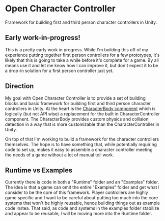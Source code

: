 # Open Character Controller

Framework for building first and third person character controllers in Unity.


## Early work-in-progress!

This is a pretty early work in progress. While I'm building this off of my experience putting together first person controllers for a few prototypes, it's likely that this is going to take a while before it's complete for a game. By all means use it and let me know how I can improve it, but don't expect it to be a drop-in solution for a first person controller just yet.


## Direction

My goal with Open Character Controller is to provide a set of building blocks and basic framework for building first and third person character controllers in Unity. At the heart is the [CharacterBody component](Assets/Open%20Character%20Controller/Runtime/CharacterBody.cs) which is logically (but not API wise) a replacement for the built in CharacterController component. The CharacterBody provides custom physics and collision detection in a way that is more customizable than the CharacterController in Unity.

On top of that I'm working to build a framework for the character controllers themselves. The hope is to have something that, while potentially requiring code to set up, makes it easy to assemble a character controller meeting the needs of a game without a lot of manual toil work.


## Runtime vs Examples

Currently there is code in both a "Runtime" folder and an "Examples" folder. The idea is that a game can omit the entire "Examples" folder and get what I consider to be the core of this framework. Player controllers are highly game specific and I want to be careful about putting too much into the core systems that won't be highly reusable, hence building things out as example code instea. That said, as code and systems in the examples folder stabilize and appear to be reusable, I will be moving more into the Runtime folder.
